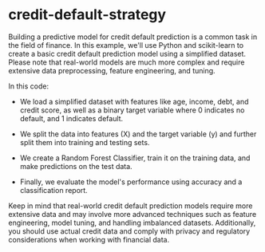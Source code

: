 # credit-default-strategy

Building a predictive model for credit default prediction is a common task in the field of finance. In this example, we'll use Python and scikit-learn to create a basic credit default prediction model using a simplified dataset. Please note that real-world models are much more complex and require extensive data preprocessing, feature engineering, and tuning.

In this code:

*  We load a simplified dataset with features like age, income, debt, and credit score, as well as a binary target variable where 0 indicates no default, and 1 indicates default.

* We split the data into features (X) and the target variable (y) and further split them into training and testing sets.

* We create a Random Forest Classifier, train it on the training data, and make predictions on the test data.

* Finally, we evaluate the model's performance using accuracy and a classification report.

Keep in mind that real-world credit default prediction models require more extensive data and may involve more advanced techniques such as feature engineering, model tuning, and handling imbalanced datasets. Additionally, you should use actual credit data and comply with privacy and regulatory considerations when working with financial data.